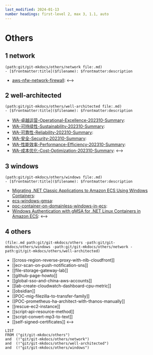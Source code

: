 ```yaml
---
last_modified: 2024-01-13
number headings: first-level 2, max 3, 1.1, auto
---
```


# Others

## 1 network
```expander
(path:git/git-mkdocs/others/network file:.md)
- [$frontmatter:title]($filename): $frontmatter:description
```
- [aws-nfw-network-firewall](aws-nfw-network-firewall): 
<-->

## 2 well-architected
```expander
(path:git/git-mkdocs/others/well-architected file:.md)
- [$frontmatter:title]($filename): $frontmatter:description
```
- [WA-卓越运营-Operational-Excellence-202310-Summary](WA-卓越运营-Operational-Excellence-202310-Summary): 
- [WA-可持续性-Sustainability-202310-Summary](WA-可持续发展-Sustainability-202310-Summary): 
- [WA-可靠性-Reliability-202310-Summary](WA-可靠性-Reliability-202310-Summary): 
- [WA-安全-Security-202310-Summary](WA-安全-Security-202310-Summary): 
- [WA-性能效率-Performance-Efficiency-202310-Summary](WA-性能效率-Performance-Efficiency-202310-Summary): 
- [WA-成本优化-Cost-Optimization-202310-Summary](WA-成本优化-Cost-Optimization-202310-Summary): 
<-->

## 3 windows
```expander
(path:git/git-mkdocs/others/windows file:.md)
- [$frontmatter:title]($filename): $frontmatter:description
```
- [Migrating .NET Classic Applications to Amazon ECS Using Windows Containers](blog-migrating-net-classic-applications-to-amazon-ecs-using-windows-containers): 
- [ecs-windows-gmsa](ecs-windows-gmsa): 
- [poc-container-on-domainless-windows-in-ecs](poc-container-on-domainless-windows-node-in-ecs): 
- [Windows Authentication with gMSA for .NET Linux Containers in Amazon ECS](ws-gmsa-linux-containers-ecs): 
<-->

## 4 others
```expander
(file:.md path:git/git-mkdocs/others -path:git/git-mkdocs/others/windows -path:git/git-mkdocs/others/network -path:git/git-mkdocs/others/well-architected)
```
- [[cross-region-reverse-proxy-with-nlb-cloudfront]]
- [[ecr-scan-on-push-notification-sns]]
- [[file-storage-gateway-lab]]
- [[github-page-howto]]
- [[global-sso-and-china-aws-accounts]]
- [[lab-create-cloudwatch-dashboard-cpu-metric]]
- [[obsidian]]
- [[POC-mig-filezilla-to-transfer-family]]
- [[POC-prometheus-ha-architect-with-thanos-manually]]
- [[rescue-ec2-instance]]
- [[script-api-resource-method]]
- [[script-convert-mp3-to-text]]
- [[self-signed-certificates]]
<-->

```dataview
LIST
FROM ("git/git-mkdocs/others") 
and  (!"git/git-mkdocs/others/network") 
and  (!"git/git-mkdocs/others/well-architected") 
and  (!"git/git-mkdocs/others/windows")
```




